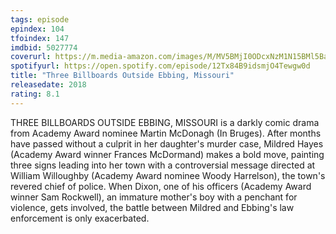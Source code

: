 ```yaml
---
tags: episode
epindex: 104
tfoindex: 147
imdbid: 5027774
coverurl: https://m.media-amazon.com/images/M/MV5BMjI0ODcxNzM1N15BMl5BanBnXkFtZTgwMzIwMTEwNDI@._V1_SY300_CR0,0,202,300_.jpg
spotifyurl: https://open.spotify.com/episode/12Tx84B9idsmjO4Tewgw0d
title: "Three Billboards Outside Ebbing, Missouri"
releasedate: 2018
rating: 8.1
---
```


THREE BILLBOARDS OUTSIDE EBBING, MISSOURI is a darkly comic drama from Academy Award nominee Martin McDonagh (In Bruges). After months have passed without a culprit in her daughter's murder case, Mildred Hayes (Academy Award winner Frances McDormand) makes a bold move, painting three signs leading into her town with a controversial message directed at William Willoughby (Academy Award nominee Woody Harrelson), the town's revered chief of police. When Dixon, one of his officers (Academy Award winner Sam Rockwell), an immature mother's boy with a penchant for violence, gets involved, the battle between Mildred and Ebbing's law enforcement is only exacerbated.